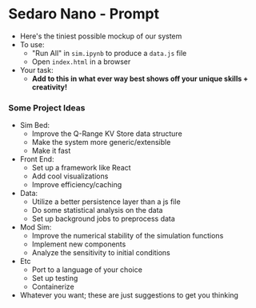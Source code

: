 
# Sedaro Nano - Prompt

- Here's the tiniest possible mockup of our system
- To use:
  - "Run All" in `sim.ipynb` to produce a `data.js` file
  - Open `index.html` in a browser
- Your task: 
  - **Add to this in what ever way best shows off your unique skills + creativity!**


### Some Project Ideas

- Sim Bed:
  - Improve the Q-Range KV Store data structure
  - Make the system more generic/extensible
  - Make it fast
- Front End:
  - Set up a framework like React
  - Add cool visualizations
  - Improve efficiency/caching
- Data:
  - Utilize a better persistence layer than a js file
  - Do some statistical analysis on the data
  - Set up background jobs to preprocess data
- Mod Sim:
  - Improve the numerical stability of the simulation functions
  - Implement new components
  - Analyze the sensitivity to initial conditions
- Etc
  - Port to a language of your choice
  - Set up testing
  - Containerize
- Whatever you want; these are just suggestions to get you thinking
